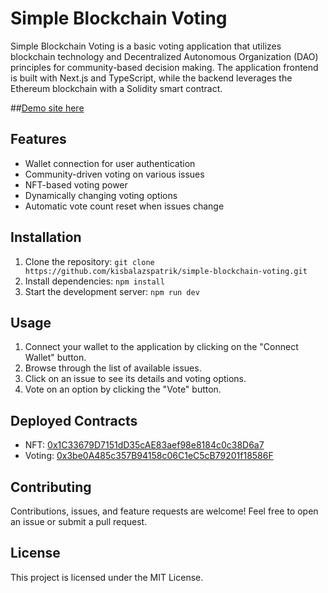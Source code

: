# Simple Blockchain Voting

Simple Blockchain Voting is a basic voting application that utilizes blockchain technology and Decentralized Autonomous Organization (DAO) principles for community-based decision making. The application frontend is built with Next.js and TypeScript, while the backend leverages the Ethereum blockchain with a Solidity smart contract.

##[Demo site here](https://demo2.nfteam.eu/ "##Demo site here")

## Features

- Wallet connection for user authentication
- Community-driven voting on various issues
- NFT-based voting power
- Dynamically changing voting options
- Automatic vote count reset when issues change

## Installation

1. Clone the repository:
   `git clone https://github.com/kisbalazspatrik/simple-blockchain-voting.git`
2. Install dependencies:
   `npm install`
3. Start the development server:
   `npm run dev`

## Usage

1. Connect your wallet to the application by clicking on the "Connect Wallet" button.
2. Browse through the list of available issues.
3. Click on an issue to see its details and voting options.
4. Vote on an option by clicking the "Vote" button.

## Deployed Contracts

- NFT: [0x1C33679D7151dD35cAE83aef98e8184c0c38D6a7](https://goerli.etherscan.io/address/0x1c33679d7151dd35cae83aef98e8184c0c38d6a7)
- Voting: [0x3be0A485c357B94158c06C1eC5cB79201f18586F](https://goerli.etherscan.io/address/0x3be0A485c357B94158c06C1eC5cB79201f18586F)

## Contributing

Contributions, issues, and feature requests are welcome! Feel free to open an issue or submit a pull request.

## License

This project is licensed under the MIT License.
